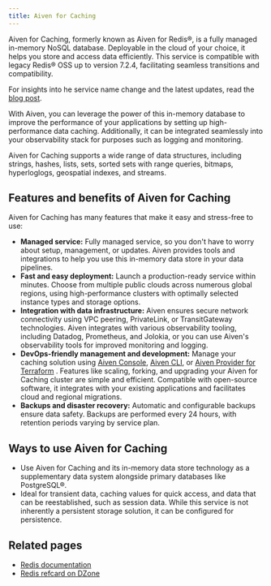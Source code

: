 ```yaml
---
title: Aiven for Caching
---
```


Aiven for Caching, formerly known as Aiven for Redis®, is a fully managed in-memory NoSQL database. Deployable in the cloud of your choice, it helps you store and access data efficiently.
This service is compatible with legacy Redis® OSS up to version 7.2.4, facilitating seamless transitions and compatibility.

For insights into he service name change and the latest updates, read the
[blog post](https://aiven.io/blog/aiven-for-redis-becomes-aiven-for-caching).

With Aiven, you can leverage the power of this in-memory database to improve the
performance of your applications by setting up high-performance data caching.
Additionally, it can be integrated seamlessly into your observability stack for
purposes such as logging and monitoring.

Aiven for Caching supports a wide range of data structures, including strings, hashes,
lists, sets, sorted sets with range queries, bitmaps, hyperloglogs,
geospatial indexes, and streams.

## Features and benefits of Aiven for Caching

Aiven for Caching has many features that make it easy and stress-free to
use:

-   **Managed service:** Fully managed service, so you don't have to worry about
    setup, management, or updates. Aiven provides tools and integrations to help you
    use this in-memory data store in your data pipelines.
-   **Fast and easy deployment:** Launch a production-ready service
    within minutes. Choose from multiple public clouds across numerous global regions,
    using high-performance clusters with optimally selected instance types and storage
    options.
-   **Integration with data infrastructure:** Aiven ensures secure
    network connectivity using VPC peering, PrivateLink, or
    TransitGateway technologies. Aiven integrates with various
    observability tooling, including Datadog, Prometheus, and Jolokia,
    or you can use Aiven's observability tools for improved monitoring
    and logging.
-   **DevOps-friendly management and development:** Manage your caching solution
    using [Aiven Console](https://console.aiven.io/),
    [Aiven CLI](https://github.com/aiven/aiven-client), or
    [Aiven Provider for Terraform](/docs/tools/terraform) .
    Features like scaling, forking, and upgrading your Aiven for Caching cluster
    are simple and efficient. Compatible with open-source software, it integrates
    with your existing applications and facilitates cloud and regional migrations.
-   **Backups and disaster recovery:** Automatic and configurable backups ensure data
    safety. Backups are performed every 24 hours, with retention periods varying by
    service plan.

## Ways to use Aiven for Caching

- Use Aiven for Caching and its in-memory data store technology as a supplementary
  data system alongside primary databases like PostgreSQL®.
- Ideal for transient data, caching values for quick access, and data that can be
  reestablished, such as session data. While this service is not inherently a
  persistent storage solution, it can be configured for persistence.

## Related pages

- [Redis documentation](https://redis.io/documentation)
- [Redis refcard on DZone](https://dzone.com/refcardz/getting-started-with-redis)
